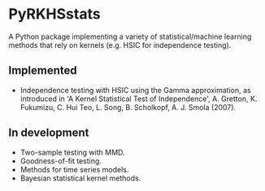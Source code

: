 # PyRKHSstats
A Python package implementing a variety of statistical/machine learning methods 
that rely on kernels (e.g. HSIC for independence testing).

## Implemented
- Independence testing with HSIC using the Gamma approximation, as introduced in
  'A Kernel Statistical Test of Independence', A. Gretton, K. Fukumizu, C. Hui 
  Teo, L. Song, B. Scholkopf, A. J. Smola (2007).
  
## In development
- Two-sample testing with MMD.
- Goodness-of-fit testing.
- Methods for time series models.
- Bayesian statistical kernel methods.